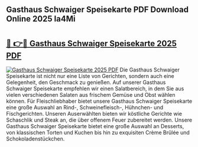 ## Gasthaus Schwaiger Speisekarte PDF Download Online 2025 la4Mi

# <h2><a href="http://gc8er9h.nevu.top/?p=Gasthaus+Schwaiger+Speisekarte">🔗 👉🔴 Gasthaus Schwaiger Speisekarte 2025 PDF</a></h2>

[![Gasthaus Schwaiger Speisekarte 2025 PDF](https://i.imgur.com/dBaPXMq.png)](http://gc8er9h.nevu.top/?p=Gasthaus+Schwaiger+Speisekarte)
Die Gasthaus Schwaiger Speisekarte ist nicht nur eine Liste von Gerichten, sondern auch eine Gelegenheit, den Geschmack zu genießen. Auf unserer Gasthaus Schwaiger Speisekarte empfehlen wir einen Salatbereich, in dem Sie aus vielen verschiedenen Salaten aus frischem Gemüse und Obst wählen können. Für Fleischliebhaber bietet unsere Gasthaus Schwaiger Speisekarte eine große Auswahl an Rind-, Schweinefleisch-, Hühnchen- und Fischgerichten. Unseren Auserwählten bieten wir köstliche Gerichte wie Schaschlik und Steak an, die über offenem Feuer zubereitet werden. Unsere Gasthaus Schwaiger Speisekarte bietet eine große Auswahl an Desserts, von klassischen Torten und Kuchen bis hin zu exquisiten Crème Brûlée und Schokoladenstückchen.
